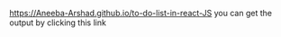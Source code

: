 https://Aneeba-Arshad.github.io/to-do-list-in-react-JS
you can get the output by clicking this link 
